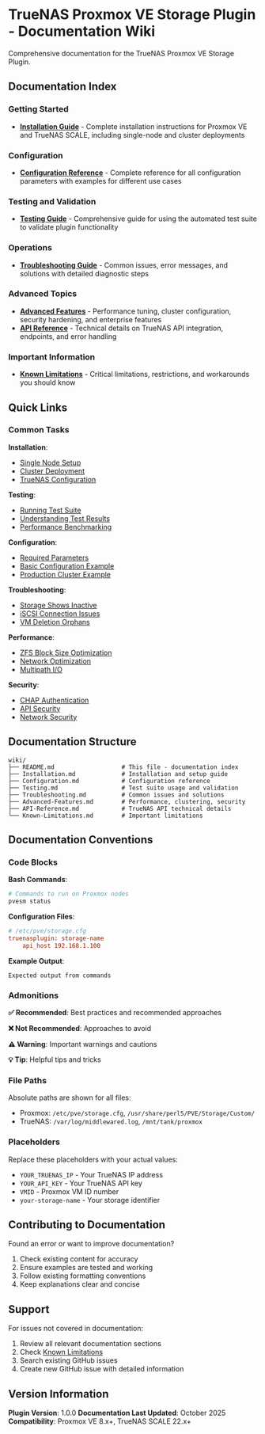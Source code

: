 # TrueNAS Proxmox VE Storage Plugin - Documentation Wiki

Comprehensive documentation for the TrueNAS Proxmox VE Storage Plugin.

## Documentation Index

### Getting Started
- **[Installation Guide](Installation.md)** - Complete installation instructions for Proxmox VE and TrueNAS SCALE, including single-node and cluster deployments

### Configuration
- **[Configuration Reference](Configuration.md)** - Complete reference for all configuration parameters with examples for different use cases

### Testing and Validation
- **[Testing Guide](Testing.md)** - Comprehensive guide for using the automated test suite to validate plugin functionality

### Operations
- **[Troubleshooting Guide](Troubleshooting.md)** - Common issues, error messages, and solutions with detailed diagnostic steps

### Advanced Topics
- **[Advanced Features](Advanced-Features.md)** - Performance tuning, cluster configuration, security hardening, and enterprise features
- **[API Reference](API-Reference.md)** - Technical details on TrueNAS API integration, endpoints, and error handling

### Important Information
- **[Known Limitations](Known-Limitations.md)** - Critical limitations, restrictions, and workarounds you should know

## Quick Links

### Common Tasks

**Installation**:
- [Single Node Setup](Installation.md#single-node-installation)
- [Cluster Deployment](Installation.md#cluster-installation)
- [TrueNAS Configuration](Installation.md#truenas-scale-setup)

**Testing**:
- [Running Test Suite](Testing.md#basic-usage)
- [Understanding Test Results](Testing.md#interpreting-results)
- [Performance Benchmarking](Testing.md#performance-benchmarking)

**Configuration**:
- [Required Parameters](Configuration.md#required-parameters)
- [Basic Configuration Example](Configuration.md#basic-single-node-configuration)
- [Production Cluster Example](Configuration.md#production-cluster-configuration)

**Troubleshooting**:
- [Storage Shows Inactive](Troubleshooting.md#storage-shows-as-inactive)
- [iSCSI Connection Issues](Troubleshooting.md#iscsi-discovery-and-connection-issues)
- [VM Deletion Orphans](Troubleshooting.md#orphaned-volumes-after-vm-deletion)

**Performance**:
- [ZFS Block Size Optimization](Advanced-Features.md#zfs-block-size-optimization)
- [Network Optimization](Advanced-Features.md#network-optimization)
- [Multipath I/O](Advanced-Features.md#multipath-io-mpio)

**Security**:
- [CHAP Authentication](Advanced-Features.md#chap-authentication)
- [API Security](Advanced-Features.md#api-security)
- [Network Security](Advanced-Features.md#network-security)

## Documentation Structure

```
wiki/
├── README.md                   # This file - documentation index
├── Installation.md             # Installation and setup guide
├── Configuration.md            # Configuration reference
├── Testing.md                  # Test suite usage and validation
├── Troubleshooting.md          # Common issues and solutions
├── Advanced-Features.md        # Performance, clustering, security
├── API-Reference.md            # TrueNAS API technical details
└── Known-Limitations.md        # Important limitations
```

## Documentation Conventions

### Code Blocks

**Bash Commands**:
```bash
# Commands to run on Proxmox nodes
pvesm status
```

**Configuration Files**:
```ini
# /etc/pve/storage.cfg
truenasplugin: storage-name
    api_host 192.168.1.100
```

**Example Output**:
```
Expected output from commands
```

### Admonitions

**✅ Recommended**: Best practices and recommended approaches

**❌ Not Recommended**: Approaches to avoid

**⚠️ Warning**: Important warnings and cautions

**💡 Tip**: Helpful tips and tricks

### File Paths

Absolute paths are shown for all files:
- Proxmox: `/etc/pve/storage.cfg`, `/usr/share/perl5/PVE/Storage/Custom/`
- TrueNAS: `/var/log/middlewared.log`, `/mnt/tank/proxmox`

### Placeholders

Replace these placeholders with your actual values:
- `YOUR_TRUENAS_IP` - Your TrueNAS IP address
- `YOUR_API_KEY` - Your TrueNAS API key
- `VMID` - Proxmox VM ID number
- `your-storage-name` - Your storage identifier

## Contributing to Documentation

Found an error or want to improve documentation?
1. Check existing content for accuracy
2. Ensure examples are tested and working
3. Follow existing formatting conventions
4. Keep explanations clear and concise

## Support

For issues not covered in documentation:
1. Review all relevant documentation sections
2. Check [Known Limitations](Known-Limitations.md)
3. Search existing GitHub issues
4. Create new GitHub issue with detailed information

## Version Information

**Plugin Version**: 1.0.0
**Documentation Last Updated**: October 2025
**Compatibility**: Proxmox VE 8.x+, TrueNAS SCALE 22.x+
